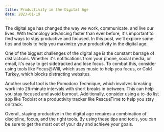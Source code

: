 ```yaml
---
title: Productivity in the Digital Age
date: 2023-01-19
---
```


The digital age has changed the way we work, communicate, and live our lives. With technology advancing faster than ever before, it's important to find ways to stay productive and focused. In this post, we'll explore some tips and tools to help you maximize your productivity in the digital age.

One of the biggest challenges of the digital age is the constant barrage of distractions. Whether it's notifications from your phone, social media, or email, it's easy to get sidetracked and lose focus. To combat this, consider using tools like Focus@Will, which uses music to help you focus, or Cold Turkey, which blocks distracting websites.

Another useful tool is the Pomodoro Technique, which involves breaking work into 25-minute intervals with short breaks in between. This can help you stay focused and avoid burnout. Additionally, consider using a to-do list app like Todoist or a productivity tracker like RescueTime to help you stay on track.

Overall, staying productive in the digital age requires a combination of discipline, focus, and the right tools. By using these tips and tools, you can be sure to get the most out of your day and achieve your goals.
